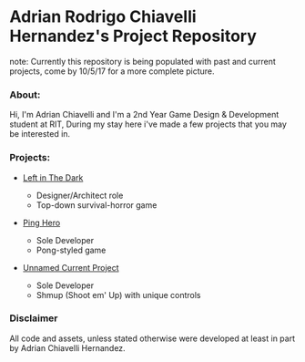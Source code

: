 # Adrian Rodrigo Chiavelli Hernandez's Project Repository

note: Currently this repository is being populated with past and current projects, come by 10/5/17 for a more complete picture.

### About:

Hi, I'm Adrian Chiavelli and I'm a 2nd Year Game Design & Development student at RIT,
During my stay here i've made a few projects that you may be interested in. 

### Projects:

* [Left in The Dark](https://www.brokenlink.com)
    * Designer/Architect role
    * Top-down survival-horror game

* [Ping Hero](https://github.com/Dentrick/Adrian-Projects/tree/master/PingHero)
    * Sole Developer
    * Pong-styled game

* [Unnamed Current Project](https://www.brokenlink.com)
    * Sole Developer
    * Shmup (Shoot em' Up) with unique controls

### Disclaimer

All code and assets, unless stated otherwise were developed at least in part by Adrian Chiavelli Hernandez.
